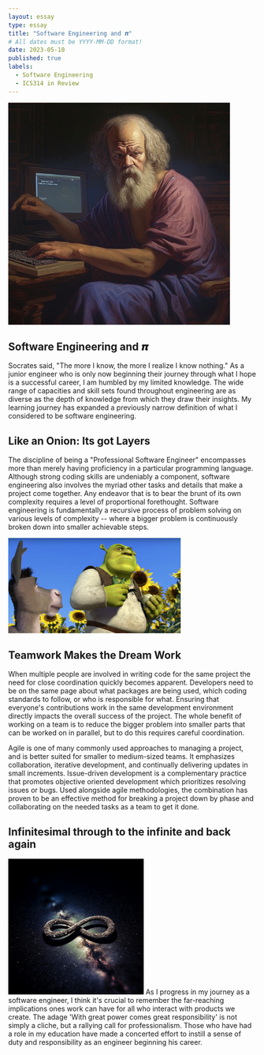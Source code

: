 ```yaml
---
layout: essay
type: essay
title: "Software Engineering and 𝝅"
# All dates must be YYYY-MM-DD format!
date: 2023-05-10
published: true
labels:
  - Software Engineering
  - ICS314 in Review
---
```


<img width="450" class="float-end pe-4" src="/img/essayPics/socrates_the_brogrammer.png" alt="Socrates">

## Software Engineering and 𝝅
Socrates said, "The more I know, the more I realize I know nothing."  As a junior engineer who is only now beginning their journey through what I hope is a successful career, I am humbled by my limited knowledge.  The wide range of capacities and skill sets found throughout engineering are as diverse as the depth of knowledge from which they draw their insights.  My learning journey has expanded a previously narrow definition of what I considered to be software engineering.


## Like an Onion: Its got Layers
The discipline of being a "Professional Software Engineer" encompasses more than merely having proficiency in a particular programming language.  Although strong coding skills are undeniably a component, software engineering also involves the myriad other tasks and details that make a project come together. Any endeavor that is to bear the brunt of its own complexity requires a level of proportional forethought.  Software engineering is fundamentally a recursive process of problem solving on various levels of complexity -- where a bigger problem is continuously broken down into smaller achievable steps.

<img width="350" class="float-start pe-4" src="/img/essayPics/shrek_onion.png" alt="Onion Layered">

## Teamwork Makes the Dream Work
When multiple people are involved in writing code for the same project the need for close coordination quickly becomes apparent.  Developers need to be on the same page about what packages are being used, which coding standards to follow, or who is responsible for what.  Ensuring that everyone's contributions work in the same development environment directly impacts the overall success of the project.  The whole benefit of working on a team is to reduce the bigger problem into smaller parts that can be worked on in parallel, but to do this requires careful coordination. 


Agile is one of many commonly used approaches to managing a project, and is better suited for smaller to medium-sized teams.  It emphasizes collaboration, iterative development, and continually delivering updates in small increments. Issue-driven development is a complementary practice that promotes objective oriented development which prioritizes resolving issues or bugs.  Used alongside agile methodologies, the combination has proven to be an effective method for breaking a project down by phase and collaborating on the needed tasks as a team to get it done.

## Infinitesimal through to the infinite and back again
<img width="275" class="float-end pe-4" src="/img/essayPics/cosmic_infinity.png" alt="Infinity">
As I progress in my journey as a software engineer, I think it's crucial to remember the far-reaching implications ones work can have for all who interact with products we create. The adage 'With great power comes great responsibility' is not simply a cliche, but a rallying call for professionalism. Those who have had a role in my education have made a concerted effort to instill a sense of duty and responsibility as an engineer beginning his career.